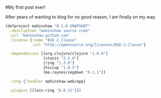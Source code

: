 #My first post ever!

After years of wanting to blog for no good reason, I am finally on my way.

```clj
(defproject mahinshaw "0.1.0-SNAPSHOT"
  :description "mahinshaw source code"
  :url "mahinshaw.github.com"
  :license {:name "BSD 2 Clause"
            :url "http://opensource.org/licenses/BSD-2-Clause"}

  :dependencies [[org.clojure/clojure "1.6.0"]
                 [stasis "2.2.0"]
                 [ring "1.3.0"]
                 [hiccup "1.0.5"]
                 [me.raynes/cegdown "0.1.1"]]

  :ring {:handler mahinshaw.web/app}

  :plugins [[lein-ring "0.8.11"]])
```
